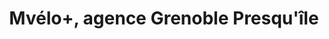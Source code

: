 ---
title: "Mvélo+, agence Grenoble Presqu'île"
url: /grenoble/mvelo-agence-grenoble-presquile/
shop: location de stockage
---